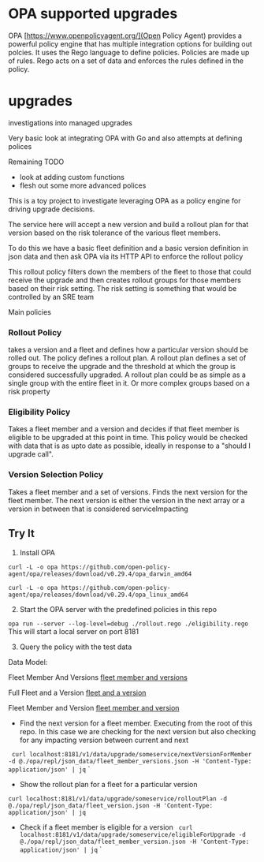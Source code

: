 # OPA supported upgrades


OPA [https://www.openpolicyagent.org/](Open Policy Agent) provides a powerful policy engine that has multiple integration options for building out polcies. It uses the Rego
language to define policies. Policies are made up of rules. Rego acts on a set of data and enforces the rules defined in the policy.

# upgrades
investigations into managed upgrades


Very basic look at integrating OPA with Go and also attempts at defining polices 


Remaining TODO

- look at adding custom functions 
- flesh out some more advanced polices


This is a toy project to investigate leveraging OPA as a policy engine for driving upgrade decisions.


The service here will accept a new version and build a rollout plan for that version based on the risk tolerance of the various fleet members.

To do this we have a basic fleet definition and a basic version definition in json data and then ask OPA via its HTTP API to enforce the rollout policy

This rollout policy filters down the members of the fleet to those that could receive the upgrade and then creates rollout groups for those members
based on their risk setting.
The risk setting is something that would be controlled by an SRE team


Main policies 

### Rollout Policy
takes a version and a fleet and defines how a particular version should be rolled out. The policy defines a rollout plan.
A rollout plan defines a set of groups to receive the upgrade and the threshold at which the group is considered successfully upgraded.
A rollout plan could be as simple as a single group with the entire fleet in it. Or more complex groups based on a risk property

 
### Eligibility Policy
Takes a fleet member and a version and decides if that fleet member is eligible to be upgraded at this point in time. This policy
would be checked with data that is as upto date as possible, ideally in response to a "should I upgrade call". 

### Version Selection Policy

Takes a fleet member and a set of versions. Finds the next version for the fleet member. The next version is either the version in the next
array or a version in between that is considered serviceImpacting


## Try It

1) Install OPA 

`
curl -L -o opa https://github.com/open-policy-agent/opa/releases/download/v0.29.4/opa_darwin_amd64
`

`
curl -L -o opa https://github.com/open-policy-agent/opa/releases/download/v0.29.4/opa_linux_amd64
`


2) Start the OPA server with the predefined policies in this repo

`
opa run --server --log-level=debug ./rollout.rego ./eligibility.rego
`
This will start a local server on port 8181


3) Query the policy with the test data

Data Model:

Fleet Member And Versions [fleet member and versions](opa/repl/json_data/fleet_member_versions.json)

Full Fleet and a Version [fleet and a version](opa/repl/json_data/fleet_version.json)

Fleet Member and Version [fleet member and version](opa/repl/json_data/fleet_member_version.json) 


- Find the next version for a fleet member. Executing from the root of this repo. In this case we are checking for the next version but also checking for any impacting version between current and next

`
curl localhost:8181/v1/data/upgrade/someservice/nextVersionForMember -d @./opa/repl/json_data/fleet_member_versions.json -H 'Content-Type: application/json' | jq`
`

- Show the rollout plan for a fleet for a particular version

`
curl localhost:8181/v1/data/upgrade/someservice/rolloutPlan -d @./opa/repl/json_data/fleet_version.json -H 'Content-Type: application/json' | jq
`


- Check if a fleet member is eligible for a version
`
curl localhost:8181/v1/data/upgrade/someservice/eligibleForUpgrade -d @./opa/repl/json_data/fleet_member_version.json -H 'Content-Type: application/json' | jq`
`

